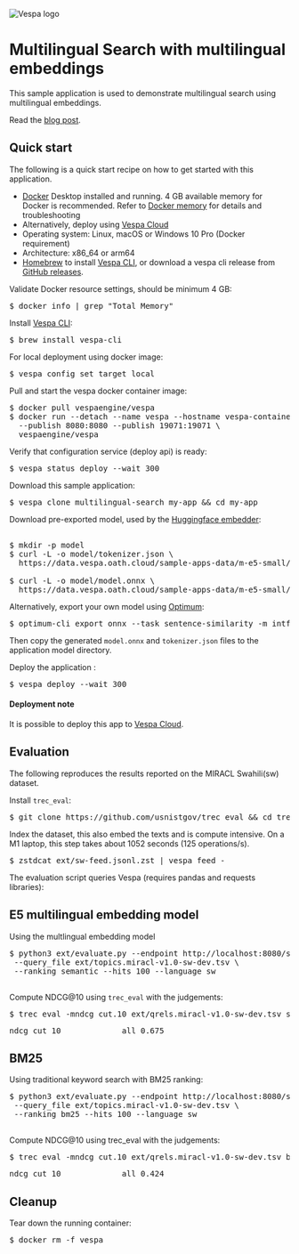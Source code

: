 <!-- Copyright Yahoo. Licensed under the terms of the Apache 2.0 license. See LICENSE in the project root.-->

![Vespa logo](https://vespa.ai/assets/vespa-logo-color.png)

# Multilingual Search with multilingual embeddings

This sample application is used to demonstrate multilingual search
using multilingual embeddings. 
 
Read the [blog post](https://blog.vespa.ai/simplify-search-with-multilingual-embeddings). 

## Quick start

The following is a quick start recipe on how to get started with this application. 

* [Docker](https://www.docker.com/) Desktop installed and running. 4 GB available memory for Docker is recommended.
  Refer to [Docker memory](https://docs.vespa.ai/en/operations/docker-containers.html#memory)
  for details and troubleshooting
* Alternatively, deploy using [Vespa Cloud](#deployment-note)
* Operating system: Linux, macOS or Windows 10 Pro (Docker requirement)
* Architecture: x86_64 or arm64
* [Homebrew](https://brew.sh/) to install [Vespa CLI](https://docs.vespa.ai/en/vespa-cli.html), or download 
  a vespa cli release from [GitHub releases](https://github.com/vespa-engine/vespa/releases).

Validate Docker resource settings, should be minimum 4 GB:
<pre>
$ docker info | grep "Total Memory"
</pre>

Install [Vespa CLI](https://docs.vespa.ai/en/vespa-cli.html):
<pre>
$ brew install vespa-cli
</pre>

For local deployment using docker image:
<pre data-test="exec">
$ vespa config set target local
</pre>

Pull and start the vespa docker container image:
<pre data-test="exec">
$ docker pull vespaengine/vespa
$ docker run --detach --name vespa --hostname vespa-container \
  --publish 8080:8080 --publish 19071:19071 \
  vespaengine/vespa
</pre>

Verify that configuration service (deploy api) is ready:
<pre data-test="exec">
$ vespa status deploy --wait 300
</pre>

Download this sample application:
<pre data-test="exec">
$ vespa clone multilingual-search my-app && cd my-app
</pre>

Download pre-exported model, used by the [Huggingface embedder](https://docs.vespa.ai/en/embedding.html#huggingface-embedder):

<pre data-test="exec"> 
$ mkdir -p model
$ curl -L -o model/tokenizer.json \
  https://data.vespa.oath.cloud/sample-apps-data/m-e5-small/tokenizer.json

$ curl -L -o model/model.onnx \
  https://data.vespa.oath.cloud/sample-apps-data/m-e5-small/model.onnx
</pre>

Alternatively, export your own model using [Optimum](https://huggingface.co/docs/optimum/index):
<pre>
$ optimum-cli export onnx --task sentence-similarity -m intfloat/multilingual-e5-small multilingual-e5-small-onnx               
</pre>
Then copy the generated `model.onnx` and `tokenizer.json` files to the application model directory. 

Deploy the application :
<pre data-test="exec" data-test-assert-contains="Success">
$ vespa deploy --wait 300
</pre>

#### Deployment note
It is possible to deploy this app to
[Vespa Cloud](https://cloud.vespa.ai/en/getting-started#deploy-sample-applications).

## Evaluation
The following reproduces the results reported on the MIRACL Swahili(sw) dataset. 

Install `trec_eval`:
<pre data-test="exec">
$ git clone https://github.com/usnistgov/trec_eval && cd trec_eval && make install && cd ..
</pre>

Index the dataset, this also embed the texts and is compute intensive. On a M1 laptop,
this step takes about 1052 seconds (125 operations/s).

<pre data-test="exec">
$ zstdcat ext/sw-feed.jsonl.zst | vespa feed -
</pre>

The evaluation script queries Vespa (requires pandas and requests libraries):

## E5 multilingual embedding model
Using the multlingual embedding model
<pre data-test="exec">
$ python3 ext/evaluate.py --endpoint http://localhost:8080/search/ \
 --query_file ext/topics.miracl-v1.0-sw-dev.tsv \
 --ranking semantic --hits 100 --language sw
 </pre>

Compute NDCG@10 using `trec_eval` with the judgements:

<pre data-test="exec" data-test-assert-contains="0.675" >
$ trec_eval -mndcg_cut.10 ext/qrels.miracl-v1.0-sw-dev.tsv semantic.run
</pre>

<pre>
ndcg_cut_10           	all	0.675
</pre>

## BM25
Using traditional keyword search with BM25 ranking:

<pre data-test="exec">
$ python3 ext/evaluate.py --endpoint http://localhost:8080/search/ \
 --query_file ext/topics.miracl-v1.0-sw-dev.tsv \
 --ranking bm25 --hits 100 --language sw
 </pre>
Compute NDCG@10 using trec_eval with the judgements:
<pre data-test="exec" data-test-assert-contains="0.4243" >
$ trec_eval -mndcg_cut.10 ext/qrels.miracl-v1.0-sw-dev.tsv bm25.run
</pre>

<pre>
ndcg_cut_10           	all	0.424
</pre>

## Cleanup
Tear down the running container:
<pre data-test="after">
$ docker rm -f vespa
</pre>
